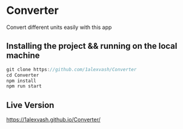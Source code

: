 # Converter

Convert different units easily with this app

## Installing the project && running on the local machine

```js
git clone https://github.com/1alexvash/Converter
cd Converter
npm install
npm run start

```

## Live Version

https://1alexvash.github.io/Converter/
